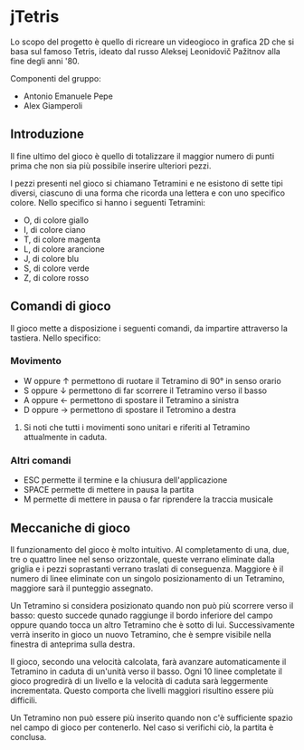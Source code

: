 # jTetris

Lo scopo del progetto è quello di ricreare un videogioco in grafica 2D che si basa sul famoso Tetris, ideato dal russo Aleksej Leonidovič Pažitnov alla fine degli anni '80.

Componenti del gruppo:
- Antonio Emanuele Pepe
- Alex Giamperoli

## Introduzione
Il fine ultimo del gioco è quello di totalizzare il maggior numero di punti prima che non sia più possibile inserire ulteriori pezzi.

I pezzi presenti nel gioco si chiamano Tetramini e ne esistono di sette tipi diversi, ciascuno di una forma che ricorda una lettera e con uno specifico colore. Nello specifico si hanno i seguenti Tetramini:

- O, di colore giallo
- I, di colore ciano
- T, di colore magenta
- L, di colore arancione
- J, di colore blu
- S, di colore verde
- Z, di colore rosso

## Comandi di gioco
Il gioco mette a disposizione i seguenti comandi, da impartire attraverso la tastiera. Nello specifico:

### Movimento
- W oppure ↑ permettono di ruotare il Tetramino di 90° in senso orario
- S oppure ↓ permettono di far scorrere il Tetramino verso il basso
- A oppure ← permettono di spostare il Tetramino a sinistra
- D oppure → permettono di spostare il Tetromino a destra

1. Si noti che tutti i movimenti sono unitari e riferiti al Tetramino attualmente in caduta.

### Altri comandi
- ESC permette il termine e la chiusura dell'applicazione
- SPACE permette di mettere in pausa la partita
- M permette di mettere in pausa o far riprendere la traccia musicale

## Meccaniche di gioco
Il funzionamento del gioco è molto intuitivo. Al completamento di una, due, tre o quattro linee nel senso orizzontale, queste verrano eliminate dalla griglia e i pezzi soprastanti verrano traslati di conseguenza. Maggiore è il numero di linee eliminate con un singolo posizionamento di un Tetramino, maggiore sarà il punteggio assegnato.

Un Tetramino si considera posizionato quando non può più scorrere verso il basso: questo succede qunado raggiunge il bordo inferiore del campo oppure quando tocca un altro Tetramino che è sotto di lui. Successivamente verrà inserito in gioco un nuovo Tetramino, che è sempre visibile nella finestra di anteprima sulla destra.

Il gioco, secondo una velocità calcolata, farà avanzare automaticamente il Tetramino in caduta di un'unità verso il basso. Ogni 10 linee completate il gioco progredirà di un livello e la velocità di caduta sarà leggermente incrementata. Questo comporta che livelli maggiori risultino essere più difficili.

Un Tetramino non può essere più inserito quando non c'è sufficiente spazio nel campo di gioco per contenerlo. Nel caso si verifichi ciò, la partita è conclusa.

